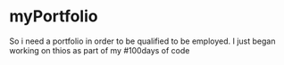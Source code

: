 # myPortfolio
So i need a portfolio in order to be qualified to be employed. I just began working on thios as part of my #100days of code
